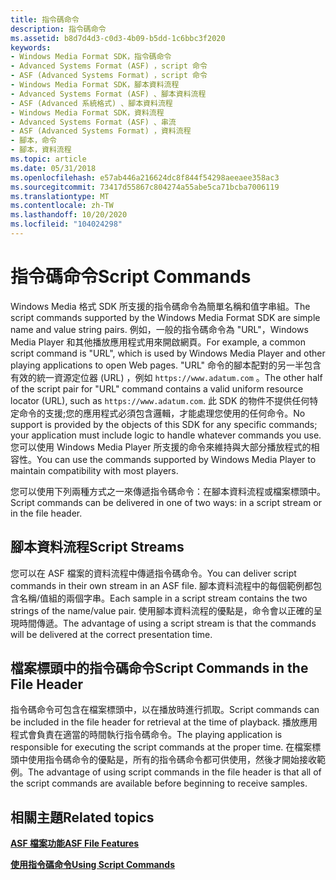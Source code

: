 ```yaml
---
title: 指令碼命令
description: 指令碼命令
ms.assetid: b8d7d4d3-c0d3-4b09-b5dd-1c6bbc3f2020
keywords:
- Windows Media Format SDK，指令碼命令
- Advanced Systems Format (ASF) ，script 命令
- ASF (Advanced Systems Format) ，script 命令
- Windows Media Format SDK，腳本資料流程
- Advanced Systems Format (ASF) 、腳本資料流程
- ASF (Advanced 系統格式) 、腳本資料流程
- Windows Media Format SDK，資料流程
- Advanced Systems Format (ASF) 、串流
- ASF (Advanced Systems Format) ，資料流程
- 腳本，命令
- 腳本，資料流程
ms.topic: article
ms.date: 05/31/2018
ms.openlocfilehash: e57ab446a216624dc8f844f54298aeeaee358ac3
ms.sourcegitcommit: 73417d55867c804274a55abe5ca71bcba7006119
ms.translationtype: MT
ms.contentlocale: zh-TW
ms.lasthandoff: 10/20/2020
ms.locfileid: "104024298"
---
```

# <a name="script-commands"></a><span data-ttu-id="4ed98-114">指令碼命令</span><span class="sxs-lookup"><span data-stu-id="4ed98-114">Script Commands</span></span>

<span data-ttu-id="4ed98-115">Windows Media 格式 SDK 所支援的指令碼命令為簡單名稱和值字串組。</span><span class="sxs-lookup"><span data-stu-id="4ed98-115">The script commands supported by the Windows Media Format SDK are simple name and value string pairs.</span></span> <span data-ttu-id="4ed98-116">例如，一般的指令碼命令為 "URL"，Windows Media Player 和其他播放應用程式用來開啟網頁。</span><span class="sxs-lookup"><span data-stu-id="4ed98-116">For example, a common script command is "URL", which is used by Windows Media Player and other playing applications to open Web pages.</span></span> <span data-ttu-id="4ed98-117">"URL" 命令的腳本配對的另一半包含有效的統一資源定位器 (URL) ，例如 `https://www.adatum.com` 。</span><span class="sxs-lookup"><span data-stu-id="4ed98-117">The other half of the script pair for "URL" command contains a valid uniform resource locator (URL), such as `https://www.adatum.com`.</span></span> <span data-ttu-id="4ed98-118">此 SDK 的物件不提供任何特定命令的支援;您的應用程式必須包含邏輯，才能處理您使用的任何命令。</span><span class="sxs-lookup"><span data-stu-id="4ed98-118">No support is provided by the objects of this SDK for any specific commands; your application must include logic to handle whatever commands you use.</span></span> <span data-ttu-id="4ed98-119">您可以使用 Windows Media Player 所支援的命令來維持與大部分播放程式的相容性。</span><span class="sxs-lookup"><span data-stu-id="4ed98-119">You can use the commands supported by Windows Media Player to maintain compatibility with most players.</span></span>

<span data-ttu-id="4ed98-120">您可以使用下列兩種方式之一來傳遞指令碼命令：在腳本資料流程或檔案標頭中。</span><span class="sxs-lookup"><span data-stu-id="4ed98-120">Script commands can be delivered in one of two ways: in a script stream or in the file header.</span></span>

## <a name="script-streams"></a><span data-ttu-id="4ed98-121">腳本資料流程</span><span class="sxs-lookup"><span data-stu-id="4ed98-121">Script Streams</span></span>

<span data-ttu-id="4ed98-122">您可以在 ASF 檔案的資料流程中傳遞指令碼命令。</span><span class="sxs-lookup"><span data-stu-id="4ed98-122">You can deliver script commands in their own stream in an ASF file.</span></span> <span data-ttu-id="4ed98-123">腳本資料流程中的每個範例都包含名稱/值組的兩個字串。</span><span class="sxs-lookup"><span data-stu-id="4ed98-123">Each sample in a script stream contains the two strings of the name/value pair.</span></span> <span data-ttu-id="4ed98-124">使用腳本資料流程的優點是，命令會以正確的呈現時間傳遞。</span><span class="sxs-lookup"><span data-stu-id="4ed98-124">The advantage of using a script stream is that the commands will be delivered at the correct presentation time.</span></span>

## <a name="script-commands-in-the-file-header"></a><span data-ttu-id="4ed98-125">檔案標頭中的指令碼命令</span><span class="sxs-lookup"><span data-stu-id="4ed98-125">Script Commands in the File Header</span></span>

<span data-ttu-id="4ed98-126">指令碼命令可包含在檔案標頭中，以在播放時進行抓取。</span><span class="sxs-lookup"><span data-stu-id="4ed98-126">Script commands can be included in the file header for retrieval at the time of playback.</span></span> <span data-ttu-id="4ed98-127">播放應用程式會負責在適當的時間執行指令碼命令。</span><span class="sxs-lookup"><span data-stu-id="4ed98-127">The playing application is responsible for executing the script commands at the proper time.</span></span> <span data-ttu-id="4ed98-128">在檔案標頭中使用指令碼命令的優點是，所有的指令碼命令都可供使用，然後才開始接收範例。</span><span class="sxs-lookup"><span data-stu-id="4ed98-128">The advantage of using script commands in the file header is that all of the script commands are available before beginning to receive samples.</span></span>

## <a name="related-topics"></a><span data-ttu-id="4ed98-129">相關主題</span><span class="sxs-lookup"><span data-stu-id="4ed98-129">Related topics</span></span>

<dl> <dt>

[<span data-ttu-id="4ed98-130">**ASF 檔案功能**</span><span class="sxs-lookup"><span data-stu-id="4ed98-130">**ASF File Features**</span></span>](asf-file-features.md)
</dt> <dt>

[<span data-ttu-id="4ed98-131">**使用指令碼命令**</span><span class="sxs-lookup"><span data-stu-id="4ed98-131">**Using Script Commands**</span></span>](using-script-commands.md)
</dt> </dl>

 

 




